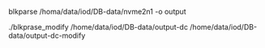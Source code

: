 blkparse /homa/data/iod/DB-data/nvme2n1 -o output

./blkprase_modify /home/data/iod/DB-data/output-dc /home/data/iod/DB-data/output-dc-modify